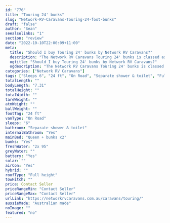 ```yaml
---
id: "776"
title: "Touring 24' bunks"
slug: "Network-RV-Caravans-Touring-24-foot-bunks"
draft: "false"
author: "Sean"
seealsolinks: "1"
section: "review"
date: "2022-10-10T22:00:09+11:00"
meta:
  title: "Should I buy Touring 24' bunks by Network RV Caravans?"
  description: "The Network RV Caravans Touring 24' bunks is classed as On Road, and sleeps 6 people. It is Australian made and comes in at 24 ft. It generally has Separate shower & toilet."
  ogtitle: "Should I buy Touring 24' bunks by Network RV Caravans?"
  ogdescription: "The Network RV Caravans Touring 24' bunks is classed as On Road, and sleeps 6 people. It is Australian made and comes in at 24 ft. It generally has Separate shower & toilet."
categories: ["Network RV Caravans"]
tags: ["Sleeps 6", "24 ft", "On Road", "Separate shower & toilet", "Full height", "Price Unknown", "Australian made"]
totalLength: ""
bodyLength: "7.31"
totalHeight: ""
totalWidth: ""
tareWeight: ""
atmWeight: ""
ballWeight: ""
footTag: "24 ft"
vanType: "On Road"
sleeps: "6"
bathroom: "Separate shower & toilet"
internalBathroom: "Yes"
mainBed: "Queen + bunks x2"
bunks: "Yes"
freshWater: "2x 95"
greyWater: ""
battery: "Yes"
solar: ""
airCon: "Yes"
hybrid: ""
roofType: "Full height"
towHitch: ""
price: Contact Seller
priceRangeMin: "Contact Seller"
priceRangeMax: "Contact Seller"
urlLink: "https://networkrvcaravans.com.au/caravans/touring/"
aussieMade: "Australian made"
noImage: ""
featured: "no"
---
```

